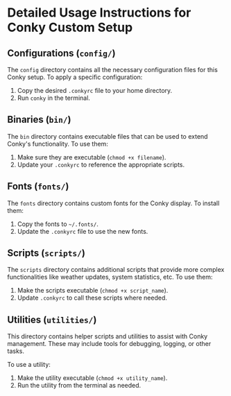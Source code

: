 # Detailed Usage Instructions for Conky Custom Setup

## Configurations (`config/`)

The `config` directory contains all the necessary configuration files for this Conky setup. To apply a specific configuration:

1. Copy the desired `.conkyrc` file to your home directory.
2. Run `conky` in the terminal.

## Binaries (`bin/`)

The `bin` directory contains executable files that can be used to extend Conky's functionality. To use them:

1. Make sure they are executable (`chmod +x filename`).
2. Update your `.conkyrc` to reference the appropriate scripts.

## Fonts (`fonts/`)

The `fonts` directory contains custom fonts for the Conky display. To install them:

1. Copy the fonts to `~/.fonts/`.
2. Update the `.conkyrc` file to use the new fonts.

## Scripts (`scripts/`)

The `scripts` directory contains additional scripts that provide more complex functionalities like weather updates, system statistics, etc. To use them:

1. Make the scripts executable (`chmod +x script_name`).
2. Update `.conkyrc` to call these scripts where needed.

## Utilities (`utilities/`)

This directory contains helper scripts and utilities to assist with Conky management. These may include tools for debugging, logging, or other tasks.

To use a utility:

1. Make the utility executable (`chmod +x utility_name`).
2. Run the utility from the terminal as needed.
